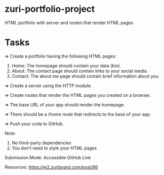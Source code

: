 # zuri-portfolio-project
HTML portfolio with server and routes that render HTML pages

# Tasks
=> Create a portfolio having the following HTML pages:
1. Home: The homepage should contain your data (bio).
2. About: The contact page should contain links to your social media.
3. Contact: The about me page should contain brief information about you.

=> Create a server using the HTTP module.

=> Create routes that render the HTML pages you created on a browser.

=> The base URL of your app should render the homepage.

=> There should be a /home route that redirects to the base of your app.

=> Push your code to GitHub.

Note: 
1. No third-party dependencies
2. You don’t need to style your HTML pages
 

Submission Mode: Accessible GitHub Link

Resources: https://w2.zuriboard.com/post/86